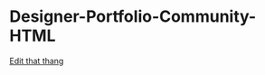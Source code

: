 # Designer-Portfolio-Community-HTML

[Edit that thang](https://diy-pwa.dev/~/gh/eddiebissellsimmons/designer-portfolio-community-HTML)

